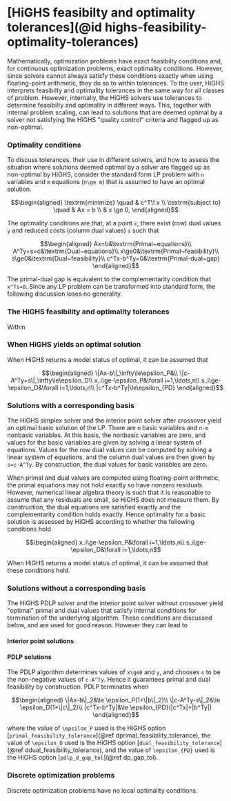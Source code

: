# [HiGHS feasibilty and optimality tolerances](@id highs-feasibility-optimality-tolerances)

Mathematically, optimization problems have exact feasibilty conditions and, for continuous optimization problems, exact optimality conditions. However, since solvers cannot always satisfy these conditions exactly when using floating-point arithmetic, they do so to within tolerances. To the user, HiGHS interprets feasibilty and optimality tolerances in the same way for all classes of problem. However, internally, the HiGHS solvers use tolerances to determine feasibilty and optimality in different ways. This, together with internal problem scaling, can lead to solutions that are deemed optimal by a solver not satisfying the HiGHS "quality control" criteria and flagged up as non-optimal.

### Optimality conditions

To discuss tolerances, their use in different solvers, and how to assess the situation where solutions deemed optimal by a solver are flagged up as non-optimal by HiGHS, consider the standard form LP problem with ``n`` variables and ``m`` equations (``n\ge m``) that is assumed to have  an optimal solution.
```math
\begin{aligned}
\textrm{minimize}   \quad & c^T\! x        \\
\textrm{subject to} \quad & Ax = b  \\
                          & x \ge 0,
\end{aligned}
```
The optimality conditions are that, at a point ``x``, there exist (row) dual values ``y`` and reduced costs (column dual values) ``s`` such that
```math
\begin{aligned}
Ax=b&\textrm{Primal~equations}\\
A^Ty+s=c&\textrm{Dual~equations}\\
x\ge0&\textrm{Primal~feasibility}\\
s\ge0&\textrm{Dual~feasibility}\\
c^Tx-b^Ty=0&\textrm{Primal-dual~gap}
\end{aligned}
```
The primal-dual gap is equivalent to the complementarity condition that `x^Ts=0`. Since any LP problem can be transformed into standard form, the following discussion loses no generality.

### The HiGHS feasibility and optimality tolerances

Within


### When HiGHS yields an optimal solution

When HiGHS returns a model status of optimal, it can be assumed that

```math
\begin{aligned}
\|Ax-b\|_\infty\le\epsilon_P&\\
\|c-A^Ty+s\|_\infty\le\epsilon_D\\
x_i\ge-\epsilon_P&\forall i=1,\ldots,n\\
s_i\ge-\epsilon_D&\forall i=1,\ldots,n\\
|c^Tx-b^Ty|\le\epsilon_{PD}
\end{aligned}
```
### Solutions with a corresponding basis

The HiGHS simplex solver and the interior point solver after crossover yield an optimal basic solution of the LP. There are ``m`` basic variables and ``n-m`` nonbasic variables. At this basis, the nonbasic variables are zero, and values for the basic variables are given by solving a linear system of equations. Values for the row dual values can be computed by solving a linear system of equations, and the column dual values are then given by ``s=c-A^Ty``. By construction, the dual values for basic variables are zero.

When primal and dual values are computed using floating-point arithmetic, the primal equations may not hold exactly so have nonzero residuals. However, numerical linear algebra theory is such that it is reasonable to assume that any residuals are small, so HiGHS does not measure them. By construction, the dual equations are satisfied exactly and the complementarity condition holds exactly. Hence optimality for a basic solution is assessed by HiGHS according to whether the following conditions hold
```math
\begin{aligned}
x_i\ge-\epsilon_P&\forall i=1,\ldots,n\\
s_i\ge-\epsilon_D&\forall i=1,\ldots,n
```
When HiGHS returns a model status of optimal, it can be assumed that these conditions hold.

### Solutions without a corresponding basis

The HiGHS PDLP solver and the interior point solver without crossover yield "optimal" primal and dual values that satisfy internal conditions for termination of the underlying algorithm. These conditions are discussed below, and are used for good reason. However they can lead to 


#### Interior point solutions

#### PDLP solutions

The PDLP algorithm determines values of ``x\ge0`` and ``y``, and chooses ``s`` to be the non-negative values of ``c-A^Ty``. Hence it guarantees primal and dual feasibility by construction. PDLP terminates when
```math
\begin{aligned}
\|Ax-b\|_2&\le \epsilon_P(1+\|b\|_2)\\
\|c-A^Ty-s\|_2&\le \epsilon_D(1+\|c\|_2)\\
|c^Tx-b^Ty|&\le \epsilon_{PD}(|c^Tx|+|b^Ty|)
\end{aligned}
```
where the value of ``\epsilon_P`` used is the HiGHS option [`primal_feasibility_tolerance`](@ref dprimal_feasibility_tolerance), the value of ``\epsilon_D`` used is the HiGHS option [`dual_feasibility_tolerance`](@ref ddual_feasibility_tolerance), and the value of ``\epsilon_{PD}`` used is the HiGHS option [`pdlp_d_gap_tol`](@ref dp_gap_tol). 

### Discrete optimization problems

Discrete optimization problems have no local optimality conditions. 

